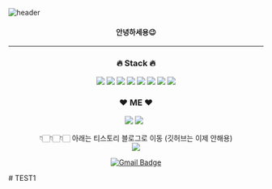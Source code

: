 ![header](https://capsule-render.vercel.app/api?type=waving&color=gradient&height=300&section=header&text=wldnjd2&fontAlignY=40&fontSize=100&desc=&descAlignY=65&animation=twinkling)


<div align="center">
 <h4>안녕하세용😉</h4>

---
<h3>🔥 Stack 🔥</h3>

<!-- python -->
<img src="https://img.shields.io/badge/Python-3776AB?style=flat-square&logo=Python&logoColor=white"/>

<!-- Java -->
<img src="https://img.shields.io/badge/Java-007396?style=flat-square&logo=Java&logoColor=white"/>
<!-- HTML5 -->
<img src="https://img.shields.io/badge/HTML5-E34F26?style=flat-square&logo=html5&logoColor=white"/>
<!-- JavaScript -->
<img src="https://img.shields.io/badge/JavaScript-F7DF1E?style=flat-square&logo=JavaScript&logoColor=white"/>
<!-- CSS3 -->
<img src="https://img.shields.io/badge/CSS3-1572B6?style=flat-square&logo=css3&logoColor=white"/>
<!-- MySQL -->
<img src="https://img.shields.io/badge/MySQL-4479A1?style=flat-square&logo=MySQL&logoColor=white"/>
<!-- MySQL -->
<img src="https://img.shields.io/badge/Oracle-F80000?style=flat-square&logo=Oracle&logoColor=white"/>
<!-- Plotly -->
<img src="https://img.shields.io/badge/Plotly-3F4F75?style=flat-square&logo=Plotly&logoColor=white"/>

<h3>❤️ ME ❤️</h3>
<!-- instagram -->
<a href="https://www.instagram.com/wldnjd2/">
<img src="https://img.shields.io/badge/Instagram-E4405F?style=flat-square&logo=Instagram&logoColor=white"/></a>

<!-- blog -->
<a href="https://wldnjd2.github.io/">
<img src="https://img.shields.io/badge/Tech Blog-EA4AAA?style=flat-square&logo=♡Blog&logoColor=white"/></a> &nbsp 

👇🏻👇🏻👇🏻 아래는 티스토리 블로그로 이동 (깃허브는 이제 안해용)<br>
<a href="https://wldnjd2.tistory.com/">
<img src="https://img.shields.io/badge/Tech Blog-EA4AAA?style=flat-square&logo=♡Blog&logoColor=white"/></a>

[![Gmail Badge](https://img.shields.io/badge/Gmail-D14836?style=flat&logo=Gmail&logoColor=white)](mailto:jeewon3665@gmail.com) 
</div># TEST1
